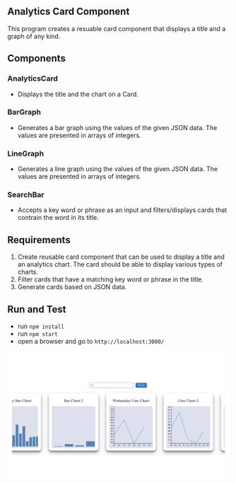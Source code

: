 ## Analytics Card Component

This program creates a resuable card component that displays a title and a graph of any kind.

## Components

### AnalyticsCard

- Displays the title and the chart on a Card.

### BarGraph

- Generates a bar graph using the values of the given JSON data. The values are presented in arrays of integers.

### LineGraph

- Generates a line graph using the values of the given JSON data. The values are presented in arrays of integers.

### SearchBar

- Accepts a key word or phrase as an input and filters/displays cards that contrain the word in its title.

## Requirements

1. Create reusable card component that can be used to display a title and an analytics chart. The card should be able to display various types of charts.
2. Filter cards that have a matching key word or phrase in the title.
3. Generate cards based on JSON data.

## Run and Test

- run `npm install`
- run `npm start`
- open a browser and go to `http://localhost:3000/`

![Screenshot](./CardComponent.png)
